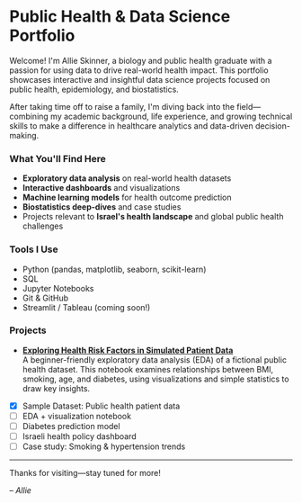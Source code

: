 # Public Health & Data Science Portfolio

Welcome! I'm Allie Skinner, a biology and public health graduate with a passion for using data to drive real-world health impact. This portfolio showcases interactive and insightful data science projects focused on public health, epidemiology, and biostatistics.

After taking time off to raise a family, I'm diving back into the field—combining my academic background, life experience, and growing technical skills to make a difference in healthcare analytics and data-driven decision-making.

### What You'll Find Here
- **Exploratory data analysis** on real-world health datasets
- **Interactive dashboards** and visualizations
- **Machine learning models** for health outcome prediction
- **Biostatistics deep-dives** and case studies
- Projects relevant to **Israel's health landscape** and global public health challenges

### Tools I Use
- Python (pandas, matplotlib, seaborn, scikit-learn)
- SQL
- Jupyter Notebooks
- Git & GitHub
- Streamlit / Tableau (coming soon!)

### Projects

- **[Exploring Health Risk Factors in Simulated Patient Data](https://github.com/alliejskinner/public-health-portfolio/blob/main/eda_public_health_notebook.ipynb)**  
  A beginner-friendly exploratory data analysis (EDA) of a fictional public health dataset. This notebook examines relationships between BMI, smoking, age, and diabetes, using visualizations and simple statistics to draw key insights.

- [x] Sample Dataset: Public health patient data
- [ ] EDA + visualization notebook
- [ ] Diabetes prediction model
- [ ] Israeli health policy dashboard
- [ ] Case study: Smoking & hypertension trends

---

Thanks for visiting—stay tuned for more!

*– Allie*
